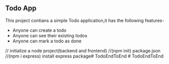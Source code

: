 ## Todo App

This project contians a simple Todo application,it has the following features-

- Anyone can create a todo
- Anyone can see their existing todos 
- Anyone can mark a todo as done


// initialize a node project(backend and frontend)
//(npm init) package.json
//(npm i express) install express package#   T o d o E n d T o E n d  
 #   T o d o E n d T o E n d  
 
